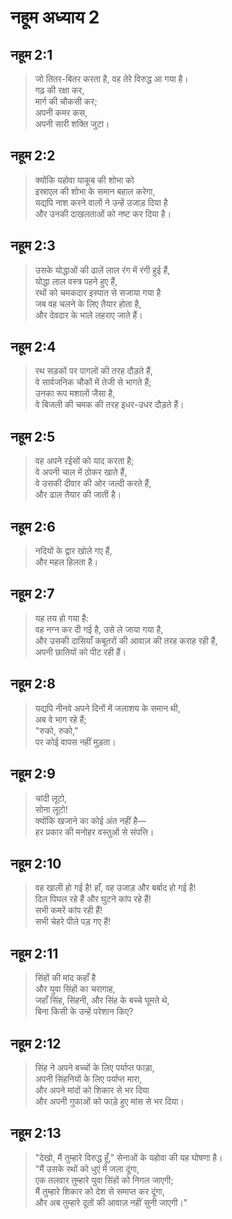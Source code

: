# नहूम अध्याय 2

## नहूम 2:1

> जो तितर-बितर करता है, वह तेरे विरुद्ध आ गया है।  
> गढ़ की रक्षा कर,  
> मार्ग की चौकसी कर;  
> अपनी कमर कस,  
> अपनी सारी शक्ति जुटा।

## नहूम 2:2

> क्योंकि यहोवा याकूब की शोभा को  
> इस्राएल की शोभा के समान बहाल करेगा,  
> यद्यपि नाश करने वालों ने उन्हें उजाड़ दिया है  
> और उनकी दाखलताओं को नष्ट कर दिया है।

## नहूम 2:3

> उसके योद्धाओं की ढालें लाल रंग में रंगी हुई हैं,  
> योद्धा लाल वस्त्र पहने हुए हैं,  
> रथों को चमकदार इस्पात से सजाया गया है  
> जब वह चलने के लिए तैयार होता है,  
> और देवदार के भाले लहराए जाते हैं।

## नहूम 2:4

> रथ सड़कों पर पागलों की तरह दौड़ते हैं,  
> वे सार्वजनिक चौकों में तेजी से भागते हैं;  
> उनका रूप मशालों जैसा है,  
> वे बिजली की चमक की तरह इधर-उधर दौड़ते हैं।

## नहूम 2:5

> वह अपने रईसों को याद करता है;  
> वे अपनी चाल में ठोकर खाते हैं,  
> वे उसकी दीवार की ओर जल्दी करते हैं,  
> और ढाल तैयार की जाती है।

## नहूम 2:6

> नदियों के द्वार खोले गए हैं,  
> और महल हिलता है।

## नहूम 2:7

> यह तय हो गया है:  
> वह नग्न कर दी गई है, उसे ले जाया गया है,  
> और उसकी दासियाँ कबूतरों की आवाज़ की तरह कराह रही हैं,  
> अपनी छातियों को पीट रही हैं।

## नहूम 2:8

> यद्यपि नीनवे अपने दिनों में जलाशय के समान थी,  
> अब वे भाग रहे हैं;  
> "रुको, रुको,"  
> पर कोई वापस नहीं मुड़ता।

## नहूम 2:9

> चांदी लूटो,  
> सोना लूटो!  
> क्योंकि खजाने का कोई अंत नहीं है—  
> हर प्रकार की मनोहर वस्तुओं से संपत्ति।

## नहूम 2:10

> वह खाली हो गई है! हाँ, वह उजाड़ और बर्बाद हो गई है!  
> दिल पिघल रहे हैं और घुटने कांप रहे हैं!  
> सभी कमरें कांप रही हैं!  
> सभी चेहरे पीले पड़ गए हैं!

## नहूम 2:11

> सिंहों की मांद कहाँ है  
> और युवा सिंहों का चरागाह,  
> जहाँ सिंह, सिंहनी, और सिंह के बच्चे घूमते थे,  
> बिना किसी के उन्हें परेशान किए?

## नहूम 2:12

> सिंह ने अपने बच्चों के लिए पर्याप्त फाड़ा,  
> अपनी सिंहनियों के लिए पर्याप्त मारा,  
> और अपने मांदों को शिकार से भर दिया  
> और अपनी गुफाओं को फाड़े हुए मांस से भर दिया।

## नहूम 2:13

> "देखो, मैं तुम्हारे विरुद्ध हूँ," सेनाओं के यहोवा की यह घोषणा है।  
> "मैं उसके रथों को धुएं में जला दूंगा,  
> एक तलवार तुम्हारे युवा सिंहों को निगल जाएगी;  
> मैं तुम्हारे शिकार को देश से समाप्त कर दूंगा,  
> और अब तुम्हारे दूतों की आवाज़ नहीं सुनी जाएगी।"
